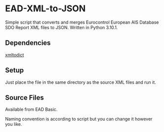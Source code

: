# EAD-XML-to-JSON
Simple script that converts and merges Eurocontrol European AIS Database SDO Report XML files to JSON. Written in Python 3.10.1.

## Dependencies ##

[xmltodict](https://pypi.org/project/xmltodict/)

## Setup ##

Just place the file in the same directory as the source XML files and run it. 

## Source Files ##

Available from EAD Basic.

Naming convention is according to script but you can change it however you like.

